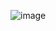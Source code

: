 

![image](https://user-images.githubusercontent.com/48536777/150600101-b492254f-be9a-4012-aa05-ca5481847a0c.png)
